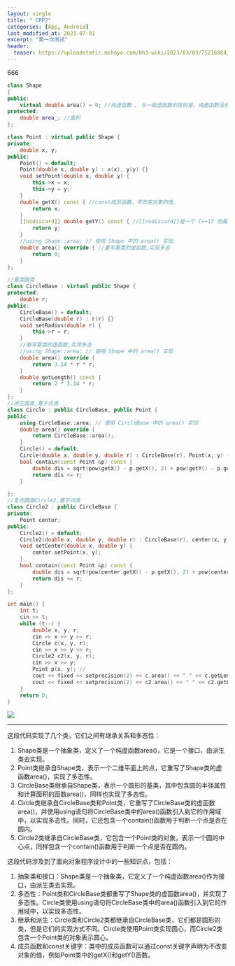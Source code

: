 ```yaml
---
layout: single
title: " CPP2"
categories: [App, Android]
last_modified_at: 2023-07-01
excerpt: "第一次测试"
header:
  teaser: https://uploadstatic.mihoyo.com/bh3-wiki/2023/03/03/75216984/df4dc424266cee56defa85fb4c254d79_7442565607814437219.png
---
```



666
```cpp
class Shape
{
public:
    virtual double area() = 0; //纯虚函数 , 与一般虚函数的区别是，纯虚函数没有函数体，只是一个接口，由派生类去实现
protected:
    double area_; //面积
};

class Point : virtual public Shape {
private:
    double x, y;
public:
    Point() = default;
    Point(double x, double y) : x(x), y(y) {}
    void setPoint(double x, double y) {
        this->x = x;
        this->y = y;
    }
    double getX() const { //const成员函数，不改变对象的值,
        return x;
    }
    [[nodiscard]] double getY() const { //[[nodiscard]]是一个 C++17 的属性，它用于指示编译器在调用函数时必须使用其返回值。
        return y;
    }
    //using Shape::area; // 使用 Shape 中的 area() 实现
    double area() override { //重写基类的虚函数,实现多态
        return 0;
    }
};

//基类圆类
class CircleBase : virtual public Shape {
protected:
    double r;
public:
    CircleBase() = default;
    CircleBase(double r) : r(r) {}
    void setRadius(double r) {
        this->r = r;
    }
    //重写基类的虚函数,实现多态
    //using Shape::area; // 使用 Shape 中的 area() 实现
    double area() override {
        return 3.14 * r * r;
    }
    double getLength() const {
        return 2 * 3.14 * r;
    }
};
//派生圆类,基于点类
class Circle : public CircleBase, public Point {
public:
    using CircleBase::area; // 使用 CircleBase 中的 area() 实现
    double area() override {
        return CircleBase::area();
    }
    Circle() = default;
    Circle(double x, double y, double r) : CircleBase(r), Point(x, y) {}
    bool contain(const Point &p) const {
        double dis = sqrt(pow(getX() - p.getX(), 2) + pow(getY() - p.getY(), 2));
        return dis <= r;
    }

};
//复合圆类Circle2,基于点类
class Circle2 : public CircleBase {
private:
    Point center;
public:
    Circle2() = default;
    Circle2(double x, double y, double r) : CircleBase(r), center(x, y) {}
    void setCenter(double x, double y) {
        center.setPoint(x, y);
    }
    bool contain(const Point &p) const {
        double dis = sqrt(pow(center.getX() - p.getX(), 2) + pow(center.getY() - p.getY(), 2));
        return dis <= r;
    }
};

int main() {
    int t;
    cin >> t;
    while (t--) {
        double x, y, r;
        cin >> x >> y >> r;
        Circle c(x, y, r);
        cin >> x >> y >> r;
        Circle2 c2(x, y, r);
        cin >> x >> y;
        Point p(x, y); //
        cout << fixed << setprecision(2) << c.area() << " " << c.getLength() << " " << (c.contain(p) ? "Yes" : "No") << endl;
        cout << fixed << setprecision(2) << c2.area() << " " << c2.getLength() << " " << (c2.contain(p) ? "Yes" : "No") << endl;
    }
    return 0;
}
```

![]("点击并拖拽以移动")

---

这段代码实现了几个类，它们之间有继承关系和多态性：

1. Shape类是一个抽象类，定义了一个纯虚函数area()，它是一个接口，由派生类去实现。
2. Point类继承自Shape类，表示一个二维平面上的点，它重写了Shape类的虚函数area()，实现了多态性。
3. CircleBase类继承自Shape类，表示一个圆形的基类，其中包含圆的半径属性和计算面积的函数area()，同样也实现了多态性。
4. Circle类继承自CircleBase类和Point类，它重写了CircleBase类的虚函数area()，并使用using语句将CircleBase类中的area()函数引入到它的作用域中，以实现多态性。同时，它还包含一个contain()函数用于判断一个点是否在圆内。
5. Circle2类继承自CircleBase类，它包含一个Point类的对象，表示一个圆的中心点，同样包含一个contain()函数用于判断一个点是否在圆内。

这段代码涉及到了面向对象程序设计中的一些知识点，包括：

1. 抽象类和接口：Shape类是一个抽象类，它定义了一个纯虚函数area()作为接口，由派生类去实现。
2. 多态性：Point类和CircleBase类都重写了Shape类的虚函数area()，并实现了多态性。Circle类使用using语句将CircleBase类中的area()函数引入到它的作用域中，以实现多态性。
3. 继承和派生：Circle类和Circle2类都继承自CircleBase类，它们都是圆形的类，但是它们的实现方式不同。Circle类使用Point类实现圆心，而Circle2类包含一个Point类的对象表示圆心。
4. 成员函数和const关键字：类中的成员函数可以通过const关键字声明为不改变对象的值，例如Point类中的getX()和getY()函数。

​

